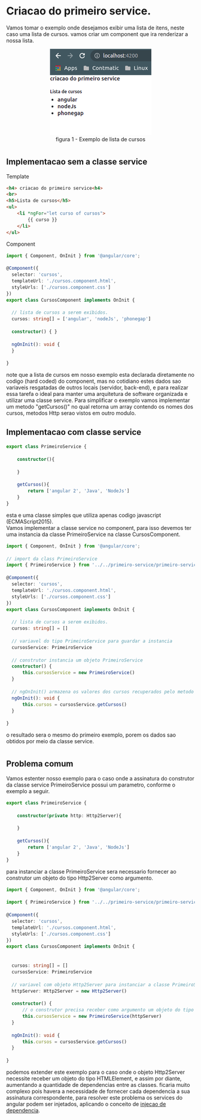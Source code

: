 # Criacao do primeiro service.

Vamos tomar o exemplo onde desejamos exibir uma lista de itens, neste caso uma lista de cursos. vamos criar um component que ira renderizar a nossa lista.

<p align="center">
    <img src="img/lista-cursos-exemplo.png"><br>
    figura 1 - Exemplo de lista de cursos
</p>

#
## Implementacao sem a classe service

Template
```HTML
<h4> criacao do primeiro service<h4>
<br>
<h5>Lista de cursos</h5>
<ul>
    <li *ngFor="let curso of cursos">
        {{ curso }}
    </li>
</ul>
```

Component
```typescript
import { Component, OnInit } from '@angular/core';

@Component({
  selector: 'cursos',
  templateUrl: './cursos.component.html',
  styleUrls: ['./cursos.component.css']
})
export class CursosComponent implements OnInit {

  // lista de cursos a serem exibidos.
  cursos: string[] = ['angular', 'nodeJs', 'phonegap']

  constructor() { }

  ngOnInit(): void {
  }

}
```
note que a lista de cursos em nosso exemplo esta declarada diretamente no codigo (hard coded) do component, mas no cotidiano estes dados sao variaveis resgatadas de outros locais (servidor, back-end), e para realizar essa tarefa o ideal para manter uma arquitetura de software organizada e utilizar uma classe service. Para simplificar o exemplo vamos implementar um metodo "getCursos()" no qual retorna um array contendo os nomes dos cursos, metodos Http serao vistos em outro modulo.

## Implementacao com classe service

```typescript
export class PrimeiroService {

    constructor(){

    }

    getCursos(){
        return ['angular 2', 'Java', 'NodeJs']
    }
}
```
esta e uma classe simples que utiliza apenas codigo javascript (ECMAScript2015).<br>
Vamos implementar a classe service no component, para isso devemos ter uma instancia da classe PrimeiroService na classe CursosComponent.

```typescript
import { Component, OnInit } from '@angular/core';

// import da class PrimeiroService
import { PrimeiroService } from '../../primeiro-service/primeiro-service.service';

@Component({
  selector: 'cursos',
  templateUrl: './cursos.component.html',
  styleUrls: ['./cursos.component.css']
})
export class CursosComponent implements OnInit {

  // lista de cursos a serem exibidos.
  cursos: string[] = []

  // variavel do tipo PrimeiroService para guardar a instancia
  cursosService: PrimeiroService

  // construtor instancia um objeto PrimeiroService
  constructor() {
      this.cursosService = new PrimeiroService()
  }
 
  // ngOnInit() armazena os valores dos cursos recuperados pelo metodo getCursos() da classe PrimeiroService na variavel cursos do CursosComponent.
  ngOnInit(): void {
      this.cursos = cursosService.getCursos()
  }

}
```
o resultado sera o mesmo do primeiro exemplo, porem os dados sao obtidos por  meio da classe service.

#
## Problema comum
Vamos estenter nosso exemplo para o caso onde a assinatura do construtor da classe service PrimeiroService possui um parametro, conforme o exemplo a seguir.

```typescript
export class PrimeiroService {

    constructor(private http: Http2Server){
        
    }

    getCursos(){
        return ['angular 2', 'Java', 'NodeJs']
    }
}
```
para instanciar a classe PrimeiroService sera necessario fornecer ao construtor um objeto do tipo Http2Server como argumento.

```typescript
import { Component, OnInit } from '@angular/core';

import { PrimeiroService } from '../../primeiro-service/primeiro-service.service';

@Component({
  selector: 'cursos',
  templateUrl: './cursos.component.html',
  styleUrls: ['./cursos.component.css']
})
export class CursosComponent implements OnInit {

 
  cursos: string[] = []
  cursosService: PrimeiroService

  // variavel com objeto Http2Server para instanciar a classe PrimeiroService
  httpServer: Http2Server = new Http2Server()

  constructor() {
      // o construtor precisa receber como argumento um objeto do tipo Http2Server
      this.cursosService = new PrimeiroService(httpServer)
  }
 
  ngOnInit(): void {
      this.cursos = cursosService.getCursos()
  }

}
```

 podemos extender este exemplo para o caso onde o objeto Http2Server necessite receber um objeto do tipo HTMLElement, e assim por diante, aumentando a quantidade de dependencias entre as classes. ficaria muito complexo pois havera a necessidade de fornecer cada dependencia a sua assinatura correspondente, para resolver este problema os services do angular podem ser injetados, aplicando o conceito de [injecao de dependencia](services-com-injecao-de-dependencia.md).




